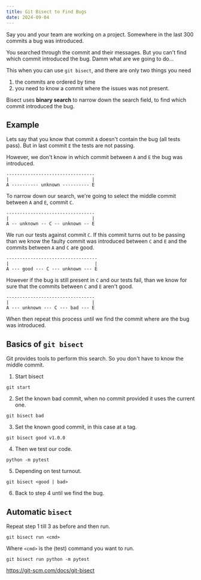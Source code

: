 ```yaml
---
title: Git Bisect to Find Bugs 
date: 2024-09-04
---
```


Say you and your team are working on a project. Somewhere in the last 300 commits a bug was introduced.

You searched through the commit and their messages. But you can't find which commit introduced the bug. Damm what are we going to do...

This when you can use `git bisect`, and there are only two things you need

1. the commits are ordered by time 
2. you need to know a commit where the issues was not present.

Bisect uses **binary search** to narrow down the search field, to find which commit introduced the bug.

## Example

Lets say that you know that commit `A` doesn't contain the bug (all tests pass). But in last commit `E` the tests are not passing.

However, we don't know in which commit between `A` and `E` the bug was introduced.

```
---------------------------------
|                               |
A ---------- unknown ---------- E
```

To narrow down our search, we're going to select the middle commit between `A` and `E`, commit `C`.

```
---------------------------------
|                               |
A -- unknown -- C -- unknown -- E
```

We run our tests against commit `C`. If this commit turns out to be passing than we know the faulty commit was introduced between `C` and `E` and the commits between `A` and `C` are good.


```
----------------------------------
|                                |
A --- good --- C --- unknown --- E
```

However if the bug is still present in `C` and our tests fail, than we know for sure that the commits between `C` and `E` aren't good. 

```
---------------------------------
|                               |
A --- unknown --- C --- bad --- E
```

When then repeat this process until we find the commit where are the bug was introduced.

## Basics of `git bisect` 

Git provides tools to perform this search. So you don't have to know the middle commit.

1. Start bisect

```
git start
```

2. Set the known bad commit, when no commit provided it uses the current one.

```
git bisect bad 
```

3. Set the known good commit, in this case at a tag.

```
git bisect good v1.0.0
```

4. Then we test our code.

```
python -m pytest
```

5. Depending on test turnout.

```
git bisect <good | bad>
```

6. Back to step 4 until we find the bug.


## Automatic `bisect`

Repeat step 1 till 3 as before and then run.

```
git bisect run <cmd>
```

Where `<cmd>` is the (test) command you want to run.

```
git bisect run python -m pytest 
```

https://git-scm.com/docs/git-bisect

